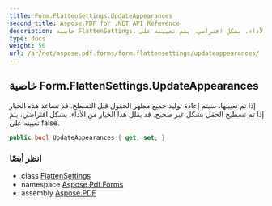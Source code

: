 ```yaml
---
title: Form.FlattenSettings.UpdateAppearances
second_title: Aspose.PDF for .NET API Reference
description: خاصية FlattenSettings. إذا تم تعيينها، سيتم إعادة توليد جميع مظهر الحقول قبل التسطح. قد تساعد هذه الخيار إذا تم تسطيح الحقل بشكل غير صحيح. قد يقلل هذا الخيار من الأداء. بشكل افتراضي، يتم تعيينه على false
type: docs
weight: 50
url: /ar/net/aspose.pdf.forms/form.flattensettings/updateappearances/
---
```

## خاصية Form.FlattenSettings.UpdateAppearances

إذا تم تعيينها، سيتم إعادة توليد جميع مظهر الحقول قبل التسطح. قد تساعد هذه الخيار إذا تم تسطيح الحقل بشكل غير صحيح. قد يقلل هذا الخيار من الأداء. بشكل افتراضي، يتم تعيينه على false.

```csharp
public bool UpdateAppearances { get; set; }
```

### انظر أيضًا

* class [FlattenSettings](../)
* namespace [Aspose.Pdf.Forms](../../../aspose.pdf.forms/)
* assembly [Aspose.PDF](../../../)